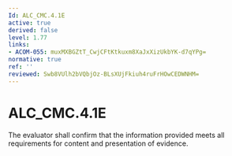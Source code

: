 ```yaml
---
Id: ALC_CMC.4.1E
active: true
derived: false
level: 1.77
links:
- ACOM-055: muxMXBGZtT_CwjCFtKtkuxm8XaJxXizUkbYK-d7qYPg=
normative: true
ref: ''
reviewed: Swb8VUlh2bVQbjOz-BLsXUjFkiuh4ruFrHOwCEDWNHM=
---
```


# ALC_CMC.4.1E

The evaluator shall confirm that the information provided meets all requirements for content and presentation of evidence.